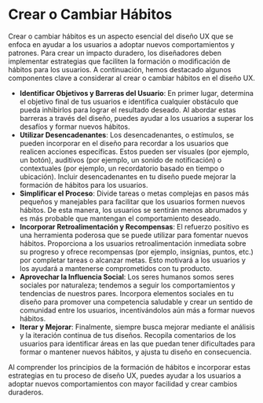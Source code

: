 # Crear o Cambiar Hábitos

Crear o cambiar hábitos es un aspecto esencial del diseño UX que se enfoca en ayudar a los usuarios a adoptar nuevos comportamientos y patrones. Para crear un impacto duradero, los diseñadores deben implementar estrategias que faciliten la formación o modificación de hábitos para los usuarios. A continuación, hemos destacado algunos componentes clave a considerar al crear o cambiar hábitos en el diseño UX.

- **Identificar Objetivos y Barreras del Usuario**: En primer lugar, determina el objetivo final de tus usuarios e identifica cualquier obstáculo que pueda inhibirlos para lograr el resultado deseado. Al abordar estas barreras a través del diseño, puedes ayudar a los usuarios a superar los desafíos y formar nuevos hábitos.
- **Utilizar Desencadenantes**: Los desencadenantes, o estímulos, se pueden incorporar en el diseño para recordar a los usuarios que realicen acciones específicas. Estos pueden ser visuales (por ejemplo, un botón), auditivos (por ejemplo, un sonido de notificación) o contextuales (por ejemplo, un recordatorio basado en tiempo o ubicación). Incluir desencadenantes en tu diseño puede mejorar la formación de hábitos para los usuarios.
- **Simplificar el Proceso**: Divide tareas o metas complejas en pasos más pequeños y manejables para facilitar que los usuarios formen nuevos hábitos. De esta manera, los usuarios se sentirán menos abrumados y es más probable que mantengan el comportamiento deseado.
- **Incorporar Retroalimentación y Recompensas**: El refuerzo positivo es una herramienta poderosa que se puede utilizar para fomentar nuevos hábitos. Proporciona a los usuarios retroalimentación inmediata sobre su progreso y ofrece recompensas (por ejemplo, insignias, puntos, etc.) por completar tareas o alcanzar metas. Esto motivará a los usuarios y los ayudará a mantenerse comprometidos con tu producto.
- **Aprovechar la Influencia Social**: Los seres humanos somos seres sociales por naturaleza; tendemos a seguir los comportamientos y tendencias de nuestros pares. Incorpora elementos sociales en tu diseño para promover una competencia saludable y crear un sentido de comunidad entre los usuarios, incentivándolos aún más a formar nuevos hábitos.
- **Iterar y Mejorar**: Finalmente, siempre busca mejorar mediante el análisis y la iteración continua de tus diseños. Recopila comentarios de los usuarios para identificar áreas en las que puedan tener dificultades para formar o mantener nuevos hábitos, y ajusta tu diseño en consecuencia.

Al comprender los principios de la formación de hábitos e incorporar estas estrategias en tu proceso de diseño UX, puedes ayudar a los usuarios a adoptar nuevos comportamientos con mayor facilidad y crear cambios duraderos.

